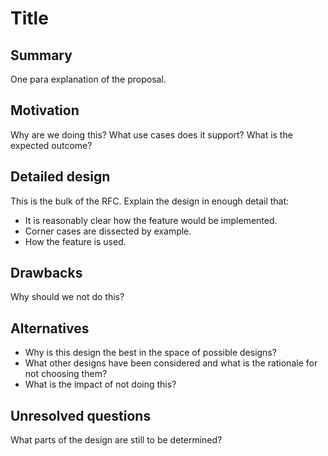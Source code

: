 # Title

## Summary

One para explanation of the proposal.

## Motivation

Why are we doing this? What use cases does it support? What is the expected
outcome?

## Detailed design

This is the bulk of the RFC. Explain the design in enough detail that:

- It is reasonably clear how the feature would be implemented.
- Corner cases are dissected by example.
- How the feature is used.

## Drawbacks

Why should we not do this?

## Alternatives

- Why is this design the best in the space of possible designs?
- What other designs have been considered and what is the rationale for not
  choosing them?
- What is the impact of not doing this?

## Unresolved questions

What parts of the design are still to be determined?